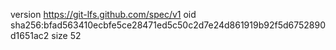 version https://git-lfs.github.com/spec/v1
oid sha256:bfad563410ecbfe5ce28471ed5c50c2d7e24d861919b92f5d6752890d1651ac2
size 52
